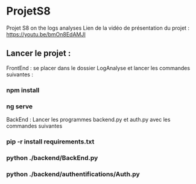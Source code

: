 # ProjetS8
Projet S8 on the logs analyses
Lien de la vidéo de présentation du projet : https://youtu.be/bmOn8EdAMJI

## Lancer le projet :
FrontEnd : se placer dans le dossier LogAnalyse et lancer les commandes suivantes :

### npm install
### ng serve

BackEnd :
Lancer les programmes backend.py et auth.py avec les commandes suivantes

### pip -r install requirements.txt
### python ./backend/BackEnd.py
### python ./backend/authentifications/Auth.py
